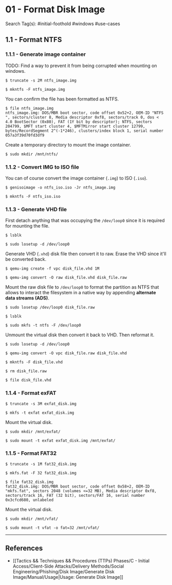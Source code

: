 # 01 - Format Disk Image

Search Tag(s): #initial-foothold #windows #use-cases

## 1.1 - Format NTFS

### 1.1.1 - Generate image container

TODO: Find a way to prevent it from being corrupted when mounting on windows.

```
$ truncate -s 2M ntfs_image.img

$ mkntfs -F ntfs_image.img
```

You can confirm the file has been formatted as NTFS.

```
$ file ntfs_image.img
ntfs_image.img: DOS/MBR boot sector, code offset 0x52+2, OEM-ID "NTFS    ", sectors/cluster 8, Media descriptor 0xf8, sectors/track 0, dos < 4.0 BootSector (0x80), FAT (1Y bit by descriptor); NTFS, sectors 204799, $MFT start cluster 4, $MFTMirror start cluster 12799, bytes/RecordSegment 2^(-1*246), clusters/index block 1, serial number 057a3f39d70fd3df9
```

Create a temporary directory to mount the image container.

```
$ sudo mkdir /mnt/ntfs/
```

### 1.1.2 -  Convert IMG to ISO file

You can of course convert the image container (`.img`) to ISO (`.iso`).

```
$ genisoimage -o ntfs_iso.iso -Jr ntfs_image.img

$ mkntfs -F ntfs_iso.iso
```

### 1.1.3 -  Generate VHD file

First detach anything that was occupying the `/dev/loop0` since it is required for mounting the file.

```
$ lsblk

$ sudo losetup -d /dev/loop0
```

Generate VHD (`.vhd`) disk file then convert it to raw. Erase the VHD since it'll be converted back.

```
$ qemu-img create -f vpc disk_file.vhd 1M

$ qemu-img convert -O raw disk_file.vhd disk_file.raw
```

Mount the raw disk file to `/dev/loop0` to format the partition as NTFS that allows to interact the filesystem in a native way by appending **alternate data streams (ADS)**.

```
$ sudo losetup /dev/loop0 disk_file.raw

$ lsblk

$ sudo mkfs -t ntfs -F /dev/loop0
```

Unmount the virtual disk then convert it back to VHD. Then reformat it.

```
$ sudo losetup -d /dev/loop0

$ qemu-img convert -O vpc disk_file.raw disk_file.vhd

$ mkntfs -F disk_file.vhd

$ rm disk_file.raw

$ file disk_file.vhd
```

### 1.1.4 - Format exFAT

```
$ truncate -s 3M exfat_disk.img

$ mkfs -t exfat exfat_disk.img
```

Mount the virtual disk.

```
$ sudo mkdir /mnt/exfat/

$ sudo mount -t exfat exfat_disk.img /mnt/exfat/
```

### 1.1.5 - Format FAT32

```
$ truncate -s 1M fat32_disk.img

$ mkfs.fat -F 32 fat32_disk.img

$ file fat32_disk.img 
fat32_disk.img: DOS/MBR boot sector, code offset 0x58+2, OEM-ID "mkfs.fat", sectors 2048 (volumes <=32 MB), Media descriptor 0xf8, sectors/track 16, FAT (32 bit), sectors/FAT 16, serial number 0x3cfcd680, unlabeled
```

Mount the virtual disk.

```
$ sudo mkdir /mnt/vfat/

$ sudo mount -t vfat -o fat=32 /mnt/vfat/
```

---
## References

- [[Tactics && Techniques && Procedures (TTPs) Phases/C - Initial Access/Client-Side Attacks/Delivery Methods/Social Engineering/Phishing/Disk Image/Generate Disk Image/Manual/Usage|Usage: Generate Disk Image]]